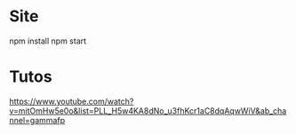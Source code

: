 # Site

npm install
npm start

# Tutos

https://www.youtube.com/watch?v=mitOmHw5e0o&list=PLL_H5w4KA8dNo_u3fhKcr1aC8dqAqwWiV&ab_channel=gammafp
